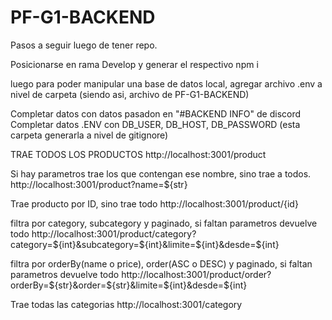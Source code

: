 # PF-G1-BACKEND

Pasos a seguir luego de tener repo.

Posicionarse en rama Develop y generar el respectivo npm i

luego para poder manipular una base de datos local, agregar archivo .env a nivel de carpeta (siendo asi, archivo de PF-G1-BACKEND)

Completar datos con datos pasadon en "#BACKEND INFO" de discord
Completar datos .ENV con DB_USER, DB_HOST, DB_PASSWORD (esta carpeta generarla a nivel de gitignore)



TRAE TODOS LOS PRODUCTOS
http://localhost:3001/product 


Si hay parametros trae los que contengan ese nombre, sino trae a todos. 
http://localhost:3001/product?name=${str}


Trae producto por ID, sino trae todo
http://localhost:3001/product/{id}


filtra por category, subcategory y paginado, si faltan parametros devuelve todo
http://localhost:3001/product/category?category=${int}&subcategory=${int}&limite=${int}&desde=${int}


filtra por orderBy(name o price), order(ASC o DESC) y paginado, si faltan parametros devuelve todo
http://localhost:3001/product/order?orderBy=${str}&order=${str}&limite=${int}&desde=${int}


Trae todas las categorias
http://localhost:3001/category
